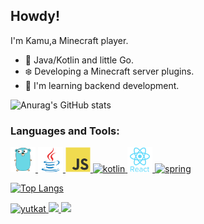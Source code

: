 ## Howdy!
I'm Kamu,a Minecraft player.

- :wrench: Java/Kotlin and little Go.
- :snowflake: Developing a Minecraft server plugins.
- :orange_book: I'm learning backend development.



![Anurag's GitHub stats](https://github-readme-stats.vercel.app/api?username=FratikaK&hide=contribs,prs&theme=dark)

<h3 align="left">Languages and Tools:</h3>
<p align="left"> <a href="https://golang.org" target="_blank"> <img src="https://raw.githubusercontent.com/devicons/devicon/master/icons/go/go-original.svg" alt="go" width="40" height="40"/> </a> <a href="https://www.java.com" target="_blank"> <img src="https://raw.githubusercontent.com/devicons/devicon/master/icons/java/java-original.svg" alt="java" width="40" height="40"/> </a> <a href="https://developer.mozilla.org/en-US/docs/Web/JavaScript" target="_blank"> <img src="https://raw.githubusercontent.com/devicons/devicon/master/icons/javascript/javascript-original.svg" alt="javascript" width="40" height="40"/> </a> <a href="https://kotlinlang.org" target="_blank"> <img src="https://www.vectorlogo.zone/logos/kotlinlang/kotlinlang-icon.svg" alt="kotlin" width="40" height="40"/> </a> <a href="https://reactjs.org/" target="_blank"> <img src="https://raw.githubusercontent.com/devicons/devicon/master/icons/react/react-original-wordmark.svg" alt="react" width="40" height="40"/> </a> <a href="https://spring.io/" target="_blank"> <img src="https://www.vectorlogo.zone/logos/springio/springio-icon.svg" alt="spring" width="40" height="40"/> </a> </p>

[![Top Langs](https://github-readme-stats.vercel.app/api/top-langs/?username=FratikaK&layout=compact)](https://github.com/FratikaK/github-readme-stats)

<p align="left"> 
  <a href="https://github.com/FratikaK/FratikaK/">
    <img src="https://komarev.com/ghpvc/?username=FratikaK" alt="yutkat" />
  </a>
  <a href="http://twitter.com/cumnya_">
    <img height="20" src="https://img.shields.io/twitter/follow/cumnya_?label=Twitter&logo=twitter&style=flat" />
  </a>
  <a href="https://github.com/FratikaK">
    <img height="20" src="https://img.shields.io/github/followers/FratikaK?label=follow&logo=github&style=flat" />
  </a>
</p>


<!--
**FratikaK/FratikaK** is a ✨ _special_ ✨ repository because its `README.md` (this file) appears on your GitHub profile.

Here are some ideas to get you started:

- 🔭 I’m currently working on ...
- 🌱 I’m currently learning ...
- 👯 I’m looking to collaborate on ...
- 🤔 I’m looking for help with ...
- 💬 Ask me about ...
- 📫 How to reach me: ...
- 😄 Pronouns: ...
- ⚡ Fun fact: ...
-->
